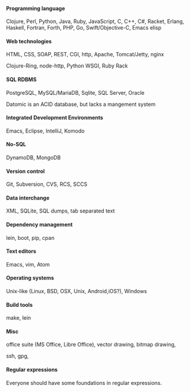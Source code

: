 
#### Programming language

Clojure, Perl, Python, Java, Ruby, JavaScript, C, C++, C#, Racket, Erlang, Haskell, Fortran, Forth, PHP, Go, Swift/Objective-C, Emacs elisp

#### Web technologies

HTML, CSS, SOAP, REST, CGI, http, Apache, Tomcat/Jetty, nginx

Clojure-Ring, node-http, Python WSGI, Ruby Rack

#### SQL RDBMS

PostgreSQL, MySQL/MariaDB, Sqlite, SQL Server, Oracle

Datomic is an ACID database, but lacks a mangement system

#### Integrated Development Environments

Emacs, Eclipse, IntelliJ, Komodo

#### No-SQL

DynamoDB, MongoDB

#### Version control

Git, Subversion, CVS, RCS, SCCS

#### Data interchange

XML, SQLite, SQL dumps, tab separated text

#### Dependency management

lein, boot, pip, cpan

#### Text editors

Emacs, vim, Atom

#### Operating systems

Unix-like (Linux, BSD, OSX, Unix, Android,iOS?), Windows

#### Build tools

make, lein

#### Misc

office suite (MS Office, Libre Office), vector drawing, bitmap drawing,

ssh, gpg,

#### Regular expressions

Everyone should have some foundations in regular expressions.
